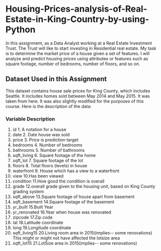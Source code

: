 # Housing-Prices-analysis-of-Real-Estate-in-King-Country-by-using-Python

In this assignment, as a Data Analyst working at a Real Estate Investment Trust. The Trust will like to start investing in Residential real estate. My task is to determine the market price of a house given a set of features. I will analyze and predict housing prices using attributes or features such as square footage, number of bedrooms, number of floors, and so on.

## Dataset Used in this Assignment
This dataset contains house sale prices for King County, which includes Seattle. It includes homes sold between May 2014 and May 2015. It was taken from here. It was also slightly modified for the purposes of this course. Here is the description of the data:

### Variable	          Description
 1. id	            1. A notation for a house
 2. date	          2. Date house was sold
 3. price	          3. Price is prediction target
 4. bedrooms	      4. Number of bedrooms
 5. bathrooms	      5. Number of bathrooms
 6. sqft_living	    6. Square footage of the home
 7. sqft_lot	      7. Square footage of the lot
 8. floors	        8. Total floors (levels) in house
 9. waterfront	    9. House which has a view to a waterfront
10. view	          10.Has been viewed
11. condition	      11.How good the condition is overall
12. grade	          12.overall grade given to the housing unit, based on King County grading system
13. sqft_above	    13.Square footage of house apart from basement
14. sqft_basement	  14.Square footage of the basement
15. yr_built	      15.Built Year
16. yr_renovated	  16.Year when house was renovated
17. zipcode	        17.Zip code
18. lat	            18.Latitude coordinate
19. long	          19.Longitude coordinate
20. sqft_living15	  20.Living room area in 2015(implies-- some renovations) This might or might not have affected the lotsize area
21. sqft_lot15	    21.LotSize area in 2015(implies-- some renovations)
